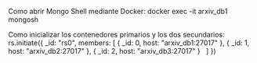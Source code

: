 Como abrir Mongo Shell mediante Docker:
docker exec -it arxiv_db1 mongosh

Como inicializar los contenedores primarios y los dos secundarios:
rs.initiate({
  _id: "rs0",
  members: [
    { _id: 0, host: "arxiv_db1:27017" },
    { _id: 1, host: "arxiv_db2:27017" },
    { _id: 2, host: "arxiv_db3:27017" }
  ]
})
